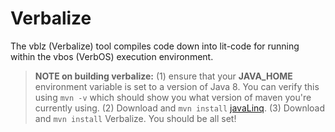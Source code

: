Verbalize
=========

The vblz (Verbalize) tool compiles code down into lit-code for running within the vbos (VerbOS) execution environment.


> **NOTE on building verbalize:**
> (1) ensure that your **JAVA_HOME** environment variable is set to a version of Java 8. You can verify this using `mvn -v` which should show you what version of maven you're currently using.
> (2) Download and `mvn install` <a href="https://github.com/sircodesalotOfTheRound/javaLinq">javaLinq</a>.
> (3) Download and `mvn install` Verbalize. You should be all set!
